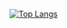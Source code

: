 [![Top Langs](https://github-readme-stats.vercel.app/api/top-langs/?username=camilo-laruffa&bg_color=black)](https://github.com/camilo-laruffa/github-readme-stats)
